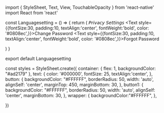 import { StyleSheet, Text, View, TouchableOpacity } from 'react-native'
import React from 'react'

const Languagesetting = () => {
  return (
    <View style={styles.container}>
        <View style={styles.wrapper}>
        <Text style={styles.text}>𝘗𝘳𝘪𝘷𝘢𝘤𝘺 𝘚𝘦𝘵𝘵𝘪𝘯𝘨𝘴</Text>
      </View>
      <View>
      <TouchableOpacity style={styles.button}><Text style={{fontSize:30, padding:10, textAlign:'center', fontWeight:'bold', color: '#0808ec',}}>Change Password</Text></TouchableOpacity>
      </View>
      <View>
      <TouchableOpacity style={styles.button1}><Text style={{fontSize:30, padding:10, textAlign:'center', fontWeight:'bold', color: '#0808ec',}}>Forgot Password  </Text></TouchableOpacity>
      </View>
    </View>

  )
}

export default Languagesetting

const styles = StyleSheet.create({
    container: {
        flex: 1,
        backgroundColor: "#ad2179"
    },
    text: {
        color: '#000000',
        fontSize: 25,
        textAlign:'center',
    },
    button: {
        backgroundColor: "#FFFFFF",
        borderRadius: 50,
        width: 'auto',
        alignSelf: 'center',
        marginTop: 450,
        marginBottom: 30,
    },
    button1: {
        backgroundColor: "#FFFFFF",
        borderRadius: 50,
        width: 'auto',
        alignSelf: 'center',
        marginBottom: 30,
    },
    wrapper: {
        backgroundColor:"#FFFFFF",
    },

})

